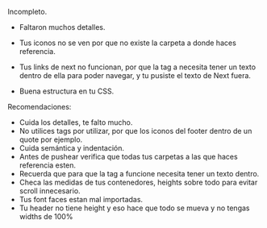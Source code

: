 Incompleto.

- Faltaron muchos detalles.
- Tus iconos no se ven por que no existe la carpeta a donde haces referencia.
- Tus links de next no funcionan, por que la tag a necesita tener un texto dentro de ella para poder navegar, y tu pusiste el texto de Next fuera.

- Buena estructura en tu CSS.

Recomendaciones:

- Cuida los detalles, te falto mucho.
- No utilices tags por utilizar, por que los iconos del footer dentro de un quote por ejemplo.
- Cuida semántica y indentación.
- Antes de pushear verifica que todas tus carpetas a las que haces referencia esten.
- Recuerda que para que la tag a funcione necesita tener un texto dentro.
- Checa las medidas de tus contenedores, heights sobre todo para evitar scroll innecesario.
- Tus font faces estan mal importadas.
- Tu header no tiene height y eso hace que todo se mueva y no tengas widths de 100%
